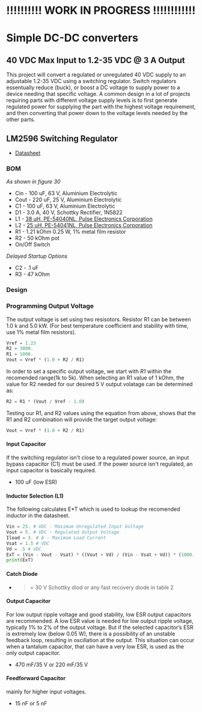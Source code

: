# !!!!!!!!!! WORK IN PROGRESS !!!!!!!!!!!!

# Simple DC-DC converters

## 40 VDC Max Input to 1.2-35 VDC @ 3 A Output

This project will convert a regulated or unregulated 40 VDC supply to an adjustable 1.2-35 VDC using a switching regulator. Switch regulators essentually reduce (buck), or boost a DC voltage to supply power to a device needing that specific voltage. 
A common design in a lot of projects requiring parts with different voltage supply levels is to first 
generate regulated power for supplying the part with the highest voltage requirement, and then converting 
that power down to the voltage levels needed by the other parts.


## LM2596 Switching Regulator

* [Datasheet](http://www.onsemi.com/pub_link/Collateral/LM2596-D.PDF)


### BOM

*As shown in figure 30*
* Cin - 100 uF, 63 V, Aluminium Electrolytic
* Cout - 220 uF, 25 V, Aluminium Electrolytic  
* C1 - 100 uF, 63 V, Aluminium Electrolytic 
* D1 - 3.0 A, 40 V, Schottky Rectifier, 1N5822 
* L1 - [38 uH, PE-54040NL, Pulse Electronics Corporation](http://productfinder.pulseeng.com:8080/files//datasheets/SPM2007_47.pdf)
* L2 - [25 uH, PE-54041NL, Pulse Electronics Corporation](http://productfinder.pulseeng.com:8080/files//datasheets/SPM2007_47.pdf)
* R1 - 1.21 kOhm 0.25 W, 1% metal film resistor
* R2 - 50 kOhm pot
* On/Off Switch

*Delayed Startup Options*
* C2 - .1 uF
* R3 - 47 kOhm


### Design

### Programming Output Voltage

The output voltage is set using two resisotors. Resistor R1 can be between 1.0 k and 5.0 kW. (For best temperature coefficient and stability with time, use 1% metal film resistors).

```python
Vref = 1.23
R2 = 3000.
R1 = 1000.
Vout = Vref * (1.0 + R2 / R1)
```
In order to set a specific output voltage, we start with *R1* within the recomended range(1k to 5k). When selecting an R1 value of 1 kOhm, the value for R2 needed for our desired 5 V output volatage can be determined as:
```python
R2 = R1 * (Vout / Vref - 1.0)
```

Testing our R1, and R2 values using the equation from above, shows that the R1 and R2 combination will provide the target output voltage:
```python
Vout = Vref * (1.0 + R2 / R1)
```

#### Input Capacitor

If the switching regulator isn't close to a regulated power source, an input bypass capacitor (C1) must be used. If the power source isn't regulated, an input capacitor is basically required.

* 100 uF (low ESR)

#### Inductor Selection (L1)

The following calculates E*T which is used to lookup the recomended inductor in the datasheet. 

```python
Vin = 25. # VDC - Maximum Unregulated Input Voltage
Vout = 5. # VDC - Regulated Output Voltage
Iload = 3. # A - Maximum Load Current
Vsat = 1.5 # VDC
Vd = .5 # VDC
ExT = (Vin - Vout - Vsat) * ((Vout + Vd) / (Vin - Vsat + Vd)) * (1000. / 150) # (V * uS)
print(ExT)
```

#### Catch Diode

* >= 30 V Schottky diod or any fast recovery diode in table 2


#### Output Capacitor

For low output ripple voltage and good stability, low ESR output capacitors are 
recommended. A low ESR value is needed for low output ripple voltage, typically 
1% to 2% of the output voltage. But if the selected capacitor’s ESR is extremely 
low (below 0.05 W), there is a possibility of an unstable feedback loop, 
resulting in oscillation at the output. This situation can occur when a tantalum 
capacitor, that can have a very low ESR, is used as the only output capacitor.

* 470 mF/35 V or 220 mF/35 V

#### Feedforward Capacitor

mainly for higher input voltages.

* 15 nF or 5 nF


